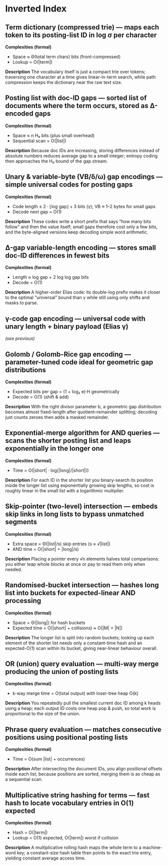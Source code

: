 # Inverted Index

## Term dictionary (compressed trie) — maps each token to its posting-list ID in log σ per character

**Complexities (formal)**

* Space ≈ Θ(total term chars) bits (front-compressed)
* Lookup = O(|term|)

**Description**
The vocabulary itself is just a compact trie over tokens; traversing one character at a time gives linear-in-term search, while path compression keeps the dictionary near the raw text size.

## Posting list with doc-ID gaps — sorted list of documents where the term occurs, stored as Δ-encoded gaps

**Complexities (formal)**

* Space ≈ n H₀ bits (plus small overhead)
* Sequential scan = O(|list|)

**Description**
Because doc IDs are increasing, storing differences instead of absolute numbers reduces average gap to a small integer; entropy coding then approaches the H₀ bound of the gap stream.

## **Unary & variable-byte (VB/δ/ω) gap encodings** — simple universal codes for posting gaps

**Complexities (formal)**

* Code length ≤ 2 · ⌊log gap⌋ + 3 bits (γ); VB ≈ 1–2 bytes for small gaps
* Decode next gap = O(1)

**Description**
These codes write a short prefix that says “how many bits follow” and then the value itself; small gaps therefore cost only a few bits, and the byte-aligned versions keep decoding simple word arithmetic.

## Δ-gap variable-length encoding — stores small doc-ID differences in fewest bits

**Complexities (formal)**

* Length ≈ log gap + 2 log log gap bits
* Decode = O(1)

**Description**
A higher-order Elias code: its double-log prefix makes it closer to the optimal “universal” bound than γ while still using only shifts and masks to parse.

## γ-code gap encoding — universal code with unary length + binary payload (Elias γ)

*(see previous)*

## Golomb / Golomb-Rice gap encoding — parameter-tuned code ideal for geometric gap distributions

**Complexities (formal)**

* Expected bits per gap = (1 + log₂ e)·H geometrically
* Decode = O(1) (shift & add)

**Description**
With the right divisor parameter b, a geometric gap distribution becomes almost fixed-length after quotient–remainder splitting; decoding just counts zeroes then adds a masked remainder.

## Exponential-merge algorithm for AND queries — scans the shorter posting list and leaps exponentially in the longer one

**Complexities (formal)**

* Time = O(|short| · log(|long|/|short|))

**Description**
For each ID in the shorter list you binary-search its position inside the longer list using exponentially growing skip lengths, so cost is roughly linear in the small list with a logarithmic multiplier.

## Skip-pointer (two-level) intersection — embeds skip links in long lists to bypass unmatched segments

**Complexities (formal)**

* Extra space = Θ(|list|/s) skip entries (s ≈ √|list|)
* AND time = O(|short| + |long|/s)

**Description**
Placing a pointer every √n elements halves total comparisons: you either leap whole blocks at once or pay to read them only when needed.

## Randomised-bucket intersection — hashes long list into buckets for expected-linear AND processing

**Complexities (formal)**

* Space = Θ(|long|) for hash buckets
* Expected time = O(|short| + collisions) ≈ O(|M| + |N|)

**Description**
The longer list is split into random buckets; looking up each element of the shorter list needs only a constant-time hash and an expected-O(1) scan within its bucket, giving near-linear behaviour overall.

## OR (union) query evaluation — multi-way merge producing the union of posting lists

**Complexities (formal)**

* k-way merge time = O(total output) with loser-tree heap O(k)

**Description**
You repeatedly pull the smallest current doc ID among k heads using a heap; each output ID costs one heap pop & push, so total work is proportional to the size of the union.

## Phrase query evaluation — matches consecutive positions using positional posting lists

**Complexities (formal)**

* Time = O(sum |list| + occurrences)

**Description**
After intersecting the document IDs, you align positional offsets inside each list; because positions are sorted, merging them is as cheap as a sequential scan.

## Multiplicative string hashing for terms — fast hash to locate vocabulary entries in O(1) expected

**Complexities (formal)**

* Hash = O(|term|)
* Lookup = O(1) expected, O(|term|) worst if collision

**Description**
A multiplicative rolling hash maps the whole term to a machine-word key; a constant-size hash table then points to the exact trie entry, yielding constant average access time.
